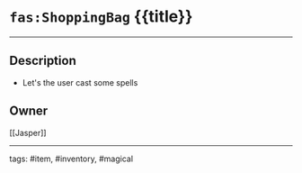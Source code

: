 # `fas:ShoppingBag` {{title}}
---

## Description
- Let's the user cast some spells

## Owner
[[Jasper]]

---
tags: #item, #inventory, #magical